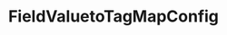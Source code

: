 ---
optionsClassName: FieldValuetoTagMapConfig
optionsClassFullName: MigrationTools._EngineV1.Configuration.FieldMap.FieldValuetoTagMapConfig
configurationSamples:
- name: default
  description: 
  code: >-
    {
      "$type": "FieldValuetoTagMapConfig",
      "WorkItemTypeName": "*",
      "sourceField": "System.Status",
      "pattern": "(Active|Resolved)",
      "formatExpression": "Status: {0}"
    }
  sampleFor: MigrationTools._EngineV1.Configuration.FieldMap.FieldValuetoTagMapConfig
description: Need to create a Tag based on a field value? Just create a regex match and choose how to populate the target.
className: FieldValuetoTagMapConfig
typeName: FieldMaps
architecture: v1
options:
- parameterName: formatExpression
  type: String
  description: missng XML code comments
  defaultValue: missng XML code comments
- parameterName: pattern
  type: String
  description: missng XML code comments
  defaultValue: missng XML code comments
- parameterName: sourceField
  type: String
  description: missng XML code comments
  defaultValue: missng XML code comments
- parameterName: WorkItemTypeName
  type: String
  description: missng XML code comments
  defaultValue: missng XML code comments
status: ready
processingTarget: Work Item Field
classFile: /src/MigrationTools/_EngineV1/Configuration/FieldMap/FieldValuetoTagMapConfig.cs
optionsClassFile: /src/MigrationTools/_EngineV1/Configuration/FieldMap/FieldValuetoTagMapConfig.cs

redirectFrom: []
layout: reference
toc: true
permalink: /Reference/v1/FieldMaps/FieldValuetoTagMapConfig/
title: FieldValuetoTagMapConfig
categories:
- FieldMaps
- v1
topics:
- topic: notes
  path: /docs/Reference/v1/FieldMaps/FieldValuetoTagMapConfig-notes.md
  exists: false
  markdown: ''
- topic: introduction
  path: /docs/Reference/v1/FieldMaps/FieldValuetoTagMapConfig-introduction.md
  exists: false
  markdown: ''

---